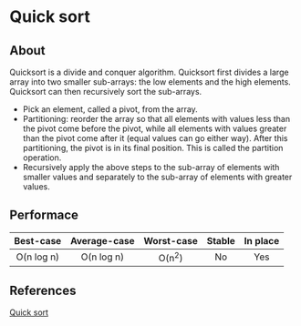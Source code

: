# Quick sort

## About
Quicksort is a divide and conquer algorithm. Quicksort first divides a large array into two smaller sub-arrays: the low elements and the high elements. Quicksort can then recursively sort the sub-arrays.  
  * Pick an element, called a pivot, from the array.  
  * Partitioning: reorder the array so that all elements with values less than the pivot come before the pivot, while all elements with values greater than the pivot come after it (equal values can go either way). After this partitioning, the pivot is in its final position. This is called the partition operation.  
  * Recursively apply the above steps to the sub-array of elements with smaller values and separately to the sub-array of elements with greater values.  


## Performace
| Best-case                  | Average-case               | Worst-case                 | Stable                     | In place                   |
| :------------------------: | :------------------------: | :------------------------: | :------------------------: | :------------------------: |
| O(n log n)                 | O(n log n)                 | O(n<sup>2</sup>)           | No                         | Yes                        |


## References
[Quick sort](https://en.wikipedia.org/w/index.php?title=Quicksort&oldid=892836754)
